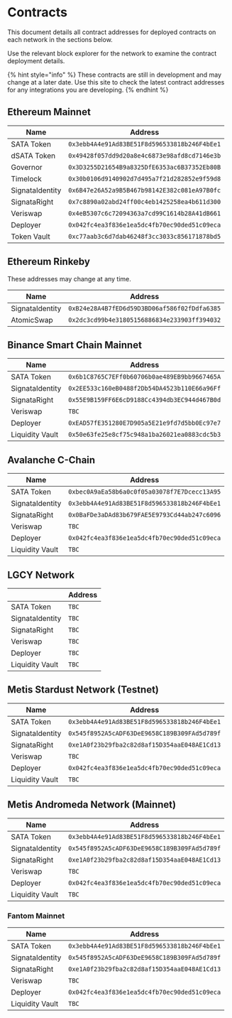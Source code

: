 # Contracts

This document details all contract addresses for deployed contracts on each network in the sections below.

Use the relevant block explorer for the network to examine the contract deployment details.

{% hint style="info" %}
These contracts are still in development and may change at a later date. Use this site to check the latest contract addresses for any integrations you are developing.
{% endhint %}

## Ethereum Mainnet

| Name            | Address                                      |
| --------------- | -------------------------------------------- |
| SATA Token      | `0x3ebb4A4e91Ad83BE51F8d596533818b246F4bEe1` |
| dSATA Token     | `0x49428f057dd9d20a8e4c6873e98afd8cd7146e3b` |
| Governor        | `0x3D3255D21654B9a8325DfE6353ac6B37352Eb80B` |
| Timelock        | `0x30b0106d9140902d7d495a7f21d282852e9f59d8` |
| SignataIdentity | `0x6B47e26A52a9B5B467b98142E382c081eA97B0fc` |
| SignataRight    | `0x7c8890a02abd24ff00c4eb1425258ea4b611d300` |
| Veriswap        | `0x4eB5307c6c72094363a7cd99C1614b28A41dB661` |
| Deployer        | `0x042fc4ea3f836e1ea5dc4fb70ec90ded51c09eca` |
| Token Vault     | `0xc77aab3c6d7dab46248f3cc3033c856171878bd5` |

## Ethereum Rinkeby

These addresses may change at any time.

| Name            | Address                                      |
| --------------- | -------------------------------------------- |
| SignataIdentity | `0xB24e28A4B7fED6d59D3BD06af586f02fDdfa6385` |
| AtomicSwap      | `0x2dc3cd99b4e31805156886834e233903ff394032` |

## Binance Smart Chain Mainnet

| Name            | Address                                      |
| --------------- | -------------------------------------------- |
| SATA Token      | `0x6b1C8765C7EFf0b60706b0ae489EB9bb9667465A` |
| SignataIdentity | `0x2EE533c160eB0488f2Db54DA4523b110E66a96Ff` |
| SignataRight    | `0x55E9B159FF6E6cD9188Cc4394db3EC944d467B0d` |
| Veriswap        | `TBC`                                        |
| Deployer        | `0xEAD57fE351280E7D905a5E21e9fd7d5bb0Ec97e7` |
| Liquidity Vault | `0x50e63fe25e8cf75c948a1ba26021ea0883cdc5b3` |

## Avalanche C-Chain

| Name            | Address                                      |
| --------------- | -------------------------------------------- |
| SATA Token      | `0xbec0A9aEa58b6a0c0f05a03078f7E7Dcecc13A95` |
| SignataIdentity | `0x3ebb4A4e91Ad83BE51F8d596533818b246F4bEe1` |
| SignataRight    | `0x0BaFDe3aDAd83b679FAE5E9793Cd44ab247c6096` |
| Veriswap        | `TBC`                                        |
| Deployer        | `0x042fc4ea3f836e1ea5dc4fb70ec90ded51c09eca` |
| Liquidity Vault | `TBC`                                        |

## LGCY Network

|                 | Address |
| --------------- | ------- |
| SATA Token      | `TBC`   |
| SignataIdentity | `TBC`   |
| SignataRight    | `TBC`   |
| Veriswap        | `TBC`   |
| Deployer        | `TBC`   |
| Liquidity Vault | `TBC`   |

## Metis Stardust Network (Testnet)

| Name            | Address                                      |
| --------------- | -------------------------------------------- |
| SATA Token      | `0x3ebb4A4e91Ad83BE51F8d596533818b246F4bEe1` |
| SignataIdentity | `0x545f8952A5cADF63DeE9658C189B309FAd5d789f` |
| SignataRight    | `0xe1A0f23b29fba2c82d8af15D354aaE048AE1Cd13` |
| Veriswap        | `TBC`                                        |
| Deployer        | `0x042fc4ea3f836e1ea5dc4fb70ec90ded51c09eca` |
| Liquidity Vault | `TBC`                                        |

## Metis Andromeda Network (Mainnet)

| Name            | Address                                      |
| --------------- | -------------------------------------------- |
| SATA Token      | `0x3ebb4A4e91Ad83BE51F8d596533818b246F4bEe1` |
| SignataIdentity | `0x545f8952A5cADF63DeE9658C189B309FAd5d789f` |
| SignataRight    | `0xe1A0f23b29fba2c82d8af15D354aaE048AE1Cd13` |
| Veriswap        | `TBC`                                        |
| Deployer        | `0x042fc4ea3f836e1ea5dc4fb70ec90ded51c09eca` |
| Liquidity Vault | `TBC`                                        |

### Fantom Mainnet

| Name            | Address                                      |
| --------------- | -------------------------------------------- |
| SATA Token      | `0x3ebb4A4e91Ad83BE51F8d596533818b246F4bEe1` |
| SignataIdentity | `0x545f8952A5cADF63DeE9658C189B309FAd5d789f` |
| SignataRight    | `0xe1A0f23b29fba2c82d8af15D354aaE048AE1Cd13` |
| Veriswap        | `TBC`                                        |
| Deployer        | `0x042fc4ea3f836e1ea5dc4fb70ec90ded51c09eca` |
| Liquidity Vault | `TBC`                                        |
